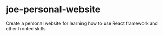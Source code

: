 # joe-personal-website
Create a personal website for learning how to use React framework and other fronted skills
